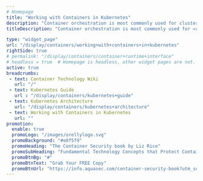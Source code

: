 ```yaml
---
# Homepage
title: "Working with Containers in Kubernetes"
description: "Container orchestration is most commonly used for clusters that consist of many nodes. It is mainly used to deploy and manage complex containerized applications. Container orchestration can also be employed for simple clusters or for individual containers. This page gathers resources about how to work and orchestrate containers with Kubernetes."
titleDescription: "Container orchestration is most commonly used for <a href='/display/containers/kubernetes+cluster'>clusters</a> that consist of many nodes. It is mainly used to deploy and manage complex containerized applications. Container orchestration can also be employed for simple clusters or for individual <a href='/display/containers/what+is+a+container'>containers</a>. This page gathers resources about how to work and orchestrate containers with Kubernetes." 

type: "widget_page"
url: "/display/containers/working+with+containers+in+kubernetes" 
rightSide: true 
# permalink: "/display/containers/container+runtime+interface"
# headless = true  # Homepage is headless, other widget pages are not.
active: true
breadcrumbs:
 - text: Container Technology Wiki
   url: "/"
 - text: Kubernetes Guide
   url : "/display/containers/kubernetes+guide"
 - text: Kubernetes Architecture
   url: "/display/containers/kubernetes+architecture"
 - text: Working with Containers in Kubernetes
   url: ""
promotion:
  enable: true
  promoLogo: "/images/orellylogo.svg"
  promoBackground: "#e8f5f9"
  promoHeading: "The Container Security book by Liz Rice"
  promoSubHeading: "Fundamental Technology Concepts that Protect Containerized Applications"
  promoBtnBg: "#"
  promoBtnText: "Grab Your FREE Copy"
  promoBtnUrl: "https://info.aquasec.com/container-security-book?utm_source=wiki"
---
```



